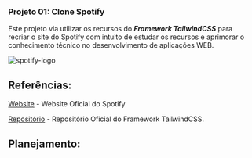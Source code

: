 ### Projeto 01: Clone Spotify 

Este projeto via utilizar os recursos do **_Framework TailwindCSS_** para recriar o site do Spotify com intuito de estudar os recursos e aprimorar o conhecimento técnico no desenvolvimento de aplicações WEB.

![spotify-logo](https://user-images.githubusercontent.com/64049906/104782940-6f8bb780-575b-11eb-97a7-8bf9f07cb58b.png)


## Referências:

[Website](https://www.spotify.com/br/) - Website Oficial do Spotify


[Repositório](https://github.com/tailwindcss/tailwindcss) - Repositório Oficial do Framework TailwindCSS.

## Planejamento:

